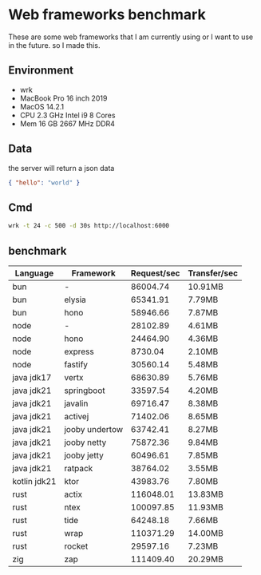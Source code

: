 # Web frameworks benchmark

These are some web frameworks that I am currently using or I want to use in the future. so I made this.

## Environment

* wrk
* MacBook Pro 16 inch 2019
* MacOS 14.2.1
* CPU 2.3 GHz Intel i9 8 Cores
* Mem 16 GB 2667 MHz DDR4

## Data

the server will return a json data

```json
{ "hello": "world" }
```

## Cmd

```bash
wrk -t 24 -c 500 -d 30s http://localhost:6000
```

## benchmark

|Language|Framework|Request/sec|Transfer/sec|
|---|---|---|---|
|bun | - | 86004.74 | 10.91MB |
|bun | elysia | 65341.91 | 7.79MB |
|bun | hono | 58946.66 | 7.87MB |
|node| - | 28102.89 | 4.61MB |
|node| hono | 24464.90 | 4.36MB |
|node| express | 8730.04 | 2.10MB |
|node| fastify | 30560.14 | 5.48MB |
|java jdk17| vertx | 68630.89 | 5.76MB |
|java jdk21| springboot | 33597.54 | 4.20MB |
|java jdk21| javalin | 69716.47 | 8.38MB |
|java jdk21| activej | 71402.06 | 8.65MB |
|java jdk21| jooby undertow | 63742.41 | 8.27MB |
|java jdk21| jooby netty | 75872.36 |  9.84MB |
|java jdk21| jooby jetty | 60496.61 | 7.85MB |
|java jdk21| ratpack | 38764.02 | 3.55MB |
|kotlin jdk21 | ktor | 43983.76 | 7.80MB |
|rust| actix | 116048.01 | 13.83MB |
|rust| ntex | 100097.85 | 11.93MB |
|rust| tide | 64248.18 | 7.66MB |
|rust| wrap | 110371.29 | 14.00MB |
|rust| rocket | 29597.16 | 7.23MB |
|zig| zap | 111409.40 | 20.29MB |
